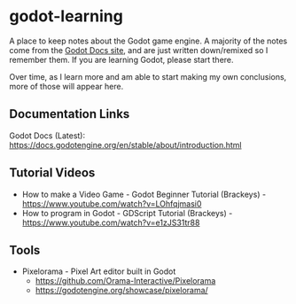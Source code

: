 # godot-learning

A place to keep notes about the Godot game engine. A majority of the notes come from the [Godot Docs site](https://docs.godotengine.org/en/stable/index.html), and are just written down/remixed so I remember them. If you are learning Godot, please start there.

Over time, as I learn more and am able to start making my own conclusions, more of those will appear here.

## Documentation Links

Godot Docs (Latest): https://docs.godotengine.org/en/stable/about/introduction.html

## Tutorial Videos

-   How to make a Video Game - Godot Beginner Tutorial (Brackeys) - https://www.youtube.com/watch?v=LOhfqjmasi0
-   How to program in Godot - GDScript Tutorial (Brackeys) - https://www.youtube.com/watch?v=e1zJS31tr88

## Tools

-   Pixelorama - Pixel Art editor built in Godot
    -   https://github.com/Orama-Interactive/Pixelorama
    -   https://godotengine.org/showcase/pixelorama/

